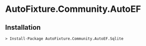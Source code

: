 # AutoFixture.Community.AutoEF

## Installation

```ps
> Install-Package AutoFixture.Community.AutoEF.Sqlite
```
